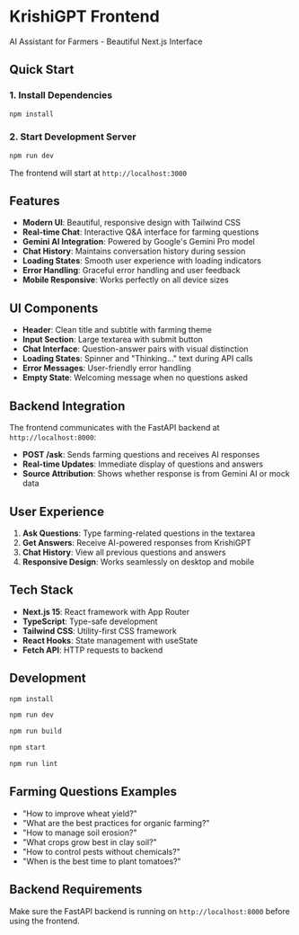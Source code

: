 # KrishiGPT Frontend

 AI Assistant for Farmers - Beautiful Next.js Interface

## Quick Start

### 1. Install Dependencies
```bash
npm install
```

### 2. Start Development Server
```bash
npm run dev
```

The frontend will start at `http://localhost:3000`

##  Features

- **Modern UI**: Beautiful, responsive design with Tailwind CSS
- **Real-time Chat**: Interactive Q&A interface for farming questions
- **Gemini AI Integration**: Powered by Google's Gemini Pro model
- **Chat History**: Maintains conversation history during session
- **Loading States**: Smooth user experience with loading indicators
- **Error Handling**: Graceful error handling and user feedback
- **Mobile Responsive**: Works perfectly on all device sizes

## UI Components

- **Header**: Clean title and subtitle with farming theme
- **Input Section**: Large textarea with submit button
- **Chat Interface**: Question-answer pairs with visual distinction
- **Loading States**: Spinner and "Thinking..." text during API calls
- **Error Messages**: User-friendly error handling
- **Empty State**: Welcoming message when no questions asked

## Backend Integration

The frontend communicates with the FastAPI backend at `http://localhost:8000`:

- **POST /ask**: Sends farming questions and receives AI responses
- **Real-time Updates**: Immediate display of questions and answers
- **Source Attribution**: Shows whether response is from Gemini AI or mock data

## User Experience

1. **Ask Questions**: Type farming-related questions in the textarea
2. **Get Answers**: Receive AI-powered responses from KrishiGPT
3. **Chat History**: View all previous questions and answers
4. **Responsive Design**: Works seamlessly on desktop and mobile

##  Tech Stack

- **Next.js 15**: React framework with App Router
- **TypeScript**: Type-safe development
- **Tailwind CSS**: Utility-first CSS framework
- **React Hooks**: State management with useState
- **Fetch API**: HTTP requests to backend

##  Development

```bash
npm install

npm run dev

npm run build

npm start

npm run lint
```

## Farming Questions Examples

- "How to improve wheat yield?"
- "What are the best practices for organic farming?"
- "How to manage soil erosion?"
- "What crops grow best in clay soil?"
- "How to control pests without chemicals?"
- "When is the best time to plant tomatoes?"

##  Backend Requirements

Make sure the FastAPI backend is running on `http://localhost:8000` before using the frontend.
